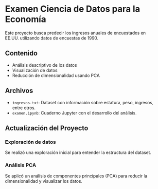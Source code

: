 # Examen Ciencia de Datos para la Economía
Este proyecto busca predecir los ingresos anuales de encuestados en EE.UU. utilizando datos de encuestas de 1990.

## Contenido
- Análisis descriptivo de los datos
- Visualización de datos
- Reducción de dimensionalidad usando PCA

## Archivos
- `ingresos.txt`: Dataset con información sobre estatura, peso, ingresos, entre otros.
- `examen.ipynb`: Cuaderno Jupyter con el desarrollo del análisis.

## Actualización del Proyecto
### Exploración de datos
Se realizó una exploración inicial para entender la estructura del dataset.

### Análisis PCA
Se aplicó un análisis de componentes principales (PCA) para reducir la dimensionalidad y visualizar los datos.